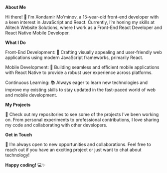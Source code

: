 **About Me**

Hi there! 👋 I'm Xondamir Mo'minov, a 15-year-old front-end developer with a keen interest in JavaScript and React. Currently, I’m honing my skills at Alitech Website Solutions, where I work as a Front-End React Developer and React Native Mobile Developer.


**What I Do**

Front-End Development: 🎨 Crafting visually appealing and user-friendly web applications using modern JavaScript frameworks, primarily React.

Mobile Development: 📱 Building seamless and efficient mobile applications with React Native to provide a robust user experience across platforms.

Continuous Learning: 📚 Always eager to learn new technologies and improve my existing skills to stay updated in the fast-paced world of web and mobile development.


**My Projects**

🚀 Check out my repositories to see some of the projects I’ve been working on. From personal experiments to professional contributions, I love sharing my code and collaborating with other developers.


**Get in Touch**

🤝 I’m always open to new opportunities and collaborations. Feel free to reach out if you have an exciting project or just want to chat about technology!


**Happy coding!** 💻✨
